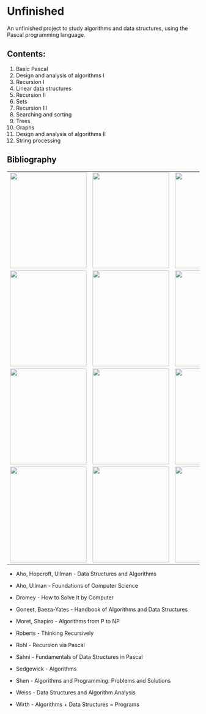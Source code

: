 # Unfinished

An unfinished project to study algorithms and data structures, using the Pascal programming language.

## Contents:

1. Basic Pascal
2. Design and analysis of algorithms I
3. Recursion I
4. Linear data structures
5. Recursion II
6. Sets
7. Recursion III
8. Searching and sorting
9. Trees
10. Graphs
11. Design and analysis of algorithms II
12. String processing

## Bibliography

| | | |
|:-------------------------:|:-------------------------:|:-------------------------:|
|<img width="200" height="250" src="https://images-na.ssl-images-amazon.com/images/I/51oZjyrkQHL._SX339_BO1,204,203,200_.jpg"> |  <img width="200" height="250" src="http://www.freetechbooks.com/uploads/1482396498-61EzGYVPF9L._SX379_BO1,204,203,200_.jpg"> |<img width="200" height="250" src="https://images-na.ssl-images-amazon.com/images/I/41G7svQOtdL._SX331_BO1,204,203,200_.jpg"> |
|<img width="200" height="250" src="https://users.dcc.uchile.cl/~rbaeza/handbook/images/handbook1.gif"> |  <img width="200" height="250" src="https://images-na.ssl-images-amazon.com/images/I/319%2B6M2WMKL.jpg"> |<img width="200" height="250" src="https://images-na.ssl-images-amazon.com/images/I/41frcr1UyvL._SX321_BO1,204,203,200_.jpg"> |
|<img width="200" height="250" src="https://images-na.ssl-images-amazon.com/images/I/51trzOq%2BJ9L._SX324_BO1,204,203,200_.jpg"> | <img width="200" height="250" src="https://images-na.ssl-images-amazon.com/images/I/51x7NKyn3zL._SX349_BO1,204,203,200_.jpg"> |<img width="200" height="250" src="https://images.gr-assets.com/books/1172236863l/151797.jpg"> |
|<img width="200" height="250" src="http://www.mathcs.emory.edu/~cheung/Courses/323/Syllabus/Intro/FIGS/wirth.jpg">|<img width="200" height="250" src="https://images-na.ssl-images-amazon.com/images/I/51Q2kmU5YvL._SX340_BO1,204,203,200_.jpg">|<img width="200" height="250" src="http://www.mathcs.emory.edu/~cheung/Courses/323/Syllabus/Intro/FIGS/wirth.jpg">|<img width="200" height="250" src="">|

* Aho, Hopcroft, Ullman - Data Structures and Algorithms

* Aho, Ullman - Foundations of Computer Science

* Dromey - How to Solve It by Computer

* Goneet, Baeza-Yates - Handbook of Algorithms and Data Structures

* Moret, Shapiro - Algorithms from P to NP

* Roberts - Thinking Recursively

* Rohl - Recursion via Pascal

* Sahni - Fundamentals of Data Structures in Pascal

* Sedgewick - Algorithms

* Shen - Algorithms and Programming: Problems and Solutions

* Weiss - Data Structures and Algorithm Analysis

* Wirth - Algorithms + Data Structures = Programs
